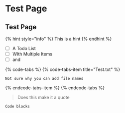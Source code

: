 # Test Page

## Test Page

{% hint style="info" %}
This is a hint
{% endhint %}

* [ ] A Todo List
* [ ] WIth Multiple Items
* [ ] and 

{% code-tabs %}
{% code-tabs-item title="Test.txt" %}
```text
Not sure why you can add file names
```
{% endcode-tabs-item %}
{% endcode-tabs %}

> Does this make it a quote

 `Code blocks`



